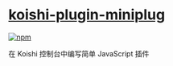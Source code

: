 # [koishi-plugin-miniplug](https://github.com/DGCK81LNN/koishi-plugin-miniplug)

[![npm](https://img.shields.io/npm/v/koishi-plugin-miniplug?style=flat-square)](https://www.npmjs.com/package/koishi-plugin-miniplug)

在 Koishi 控制台中编写简单 JavaScript 插件
